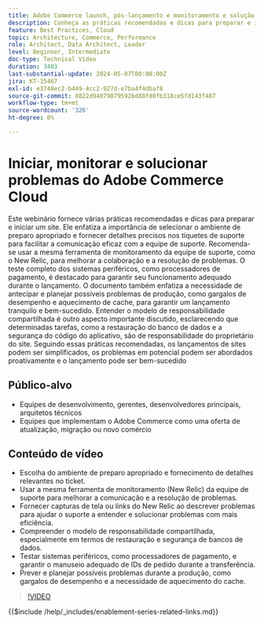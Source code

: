 ```yaml
---
title: Adobe Commerce launch, pós-lançamento e monitoramento e solução de problemas contínuos
description: Conheça as práticas recomendadas e dicas para preparar e iniciar um site. Saiba mais sobre como escolher o ambiente de preparo certo, fornecer detalhes relevantes em tíquetes de suporte e usar a mesma ferramenta de monitoramento que a equipe de suporte para melhorar a comunicação.
feature: Best Practices, Cloud
topic: Architecture, Commerce, Performance
role: Architect, Data Architect, Leader
level: Beginner, Intermediate
doc-type: Technical Video
duration: 3483
last-substantial-update: 2024-05-07T00:00:00Z
jira: KT-15467
exl-id: e3748ec2-b449-4cc2-927d-e7ba4f4dbaf8
source-git-commit: 0822d94079879592bd88fd0fb318ce5fd143f487
workflow-type: tm+mt
source-wordcount: '326'
ht-degree: 0%

---
```


# Iniciar, monitorar e solucionar problemas do Adobe Commerce Cloud

Este webinário fornece várias práticas recomendadas e dicas para preparar e iniciar um site. Ele enfatiza a importância de selecionar o ambiente de preparo apropriado e fornecer detalhes precisos nos tíquetes de suporte para facilitar a comunicação eficaz com a equipe de suporte. Recomenda-se usar a mesma ferramenta de monitoramento da equipe de suporte, como o New Relic, para melhorar a colaboração e a resolução de problemas. O teste completo dos sistemas periféricos, como processadores de pagamento, é destacado para garantir seu funcionamento adequado durante o lançamento. O documento também enfatiza a necessidade de antecipar e planejar possíveis problemas de produção, como gargalos de desempenho e aquecimento de cache, para garantir um lançamento tranquilo e bem-sucedido. Entender o modelo de responsabilidade compartilhada é outro aspecto importante discutido, esclarecendo que determinadas tarefas, como a restauração do banco de dados e a segurança do código do aplicativo, são de responsabilidade do proprietário do site. Seguindo essas práticas recomendadas, os lançamentos de sites podem ser simplificados, os problemas em potencial podem ser abordados proativamente e o lançamento pode ser bem-sucedido

## Público-alvo

* Equipes de desenvolvimento, gerentes, desenvolvedores principais, arquitetos técnicos
* Equipes que implementam o Adobe Commerce como uma oferta de atualização, migração ou novo comércio

## Conteúdo de vídeo

* Escolha do ambiente de preparo apropriado e fornecimento de detalhes relevantes no ticket.
* Usar a mesma ferramenta de monitoramento (New Relic) da equipe de suporte para melhorar a comunicação e a resolução de problemas.
* Fornecer capturas de tela ou links do New Relic ao descrever problemas para ajudar o suporte a entender e solucionar problemas com mais eficiência.
* Compreender o modelo de responsabilidade compartilhada, especialmente em termos de restauração e segurança de bancos de dados.
* Testar sistemas periféricos, como processadores de pagamento, e garantir o manuseio adequado de IDs de pedido durante a transferência.
* Prever e planejar possíveis problemas durante a produção, como gargalos de desempenho e a necessidade de aquecimento do cache.


>[!VIDEO](https://video.tv.adobe.com/v/3428990?learn=on)

{{$include /help/_includes/enablement-series-related-links.md}}

